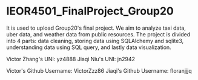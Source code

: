 # IEOR4501_FinalProject_Group20
 It is used to upload Group20's final project. We aim to analyze taxi data, uber data, and weather data from public resources. The project is divided into 4 parts: data cleaning, storing data using SQLAlchemy and sqlite3, understanding data using SQL query, and lastly data visualization. 

 Victor Zhang's UNI: yz4888
 Jiaqi Niu's UNI: jn2942

 Victor's Github Username: VictorZzz86
 Jiaqi's Github Username: floranjjjq

